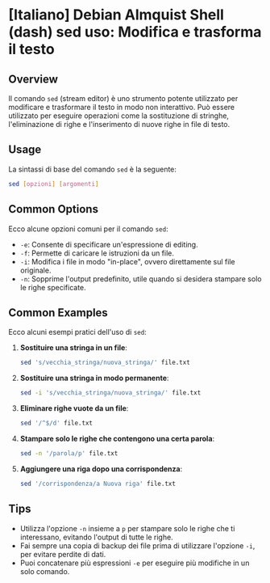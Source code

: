 # [Italiano] Debian Almquist Shell (dash) sed uso: Modifica e trasforma il testo

## Overview
Il comando `sed` (stream editor) è uno strumento potente utilizzato per modificare e trasformare il testo in modo non interattivo. Può essere utilizzato per eseguire operazioni come la sostituzione di stringhe, l'eliminazione di righe e l'inserimento di nuove righe in file di testo.

## Usage
La sintassi di base del comando `sed` è la seguente:

```bash
sed [opzioni] [argomenti]
```

## Common Options
Ecco alcune opzioni comuni per il comando `sed`:

- `-e`: Consente di specificare un'espressione di editing.
- `-f`: Permette di caricare le istruzioni da un file.
- `-i`: Modifica i file in modo "in-place", ovvero direttamente sul file originale.
- `-n`: Sopprime l'output predefinito, utile quando si desidera stampare solo le righe specificate.

## Common Examples
Ecco alcuni esempi pratici dell'uso di `sed`:

1. **Sostituire una stringa in un file**:
   ```bash
   sed 's/vecchia_stringa/nuova_stringa/' file.txt
   ```

2. **Sostituire una stringa in modo permanente**:
   ```bash
   sed -i 's/vecchia_stringa/nuova_stringa/' file.txt
   ```

3. **Eliminare righe vuote da un file**:
   ```bash
   sed '/^$/d' file.txt
   ```

4. **Stampare solo le righe che contengono una certa parola**:
   ```bash
   sed -n '/parola/p' file.txt
   ```

5. **Aggiungere una riga dopo una corrispondenza**:
   ```bash
   sed '/corrispondenza/a Nuova riga' file.txt
   ```

## Tips
- Utilizza l'opzione `-n` insieme a `p` per stampare solo le righe che ti interessano, evitando l'output di tutte le righe.
- Fai sempre una copia di backup dei file prima di utilizzare l'opzione `-i`, per evitare perdite di dati.
- Puoi concatenare più espressioni `-e` per eseguire più modifiche in un solo comando.